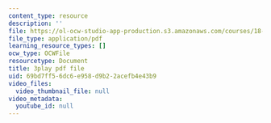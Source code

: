 ```yaml
---
content_type: resource
description: ''
file: https://ol-ocw-studio-app-production.s3.amazonaws.com/courses/18-086-mathematical-methods-for-engineers-ii-spring-2006/69bd7ff56dc6e958d9b22acefb4e43b9_S6dw885-SZI.pdf
file_type: application/pdf
learning_resource_types: []
ocw_type: OCWFile
resourcetype: Document
title: 3play pdf file
uid: 69bd7ff5-6dc6-e958-d9b2-2acefb4e43b9
video_files:
  video_thumbnail_file: null
video_metadata:
  youtube_id: null
---
```

